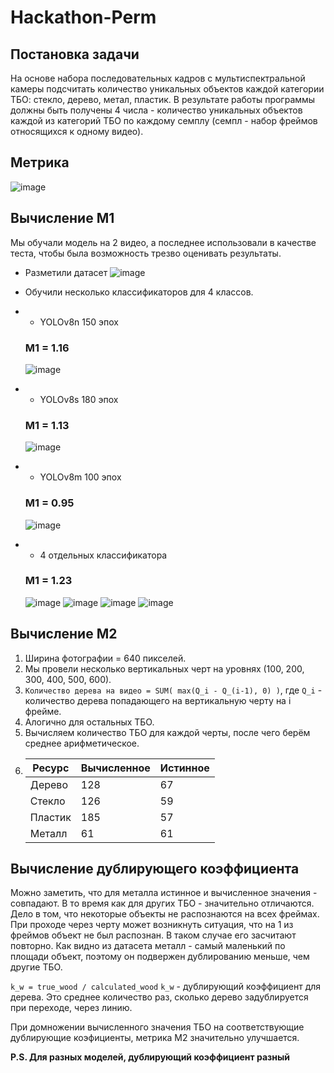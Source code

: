 #  Hackathon-Perm

##  Постановка задачи
На основе набора последовательных кадров с
мультиспектральной камеры подсчитать
количество уникальных объектов каждой
категории ТБО: стекло, дерево, метал, пластик.
В результате работы программы должны быть
получены 4 числа - количество уникальных
объектов каждой из категорий ТБО по каждому
семплу (семпл - набор фреймов относящихся к
одному видео).

##  Метрика
![image](https://github.com/NikolayWTF/Hackathon-Perm/assets/55809234/6cc76cc3-d8e6-4c2a-a98a-d9e006caf6ab)
## Вычисление M1
Мы обучали модель на 2 видео, а последнее использовали в качестве теста, чтобы была возможность трезво оценивать результаты.

-  Разметили датасет
  ![image](https://github.com/NikolayWTF/Hackathon-Perm/assets/55809234/f79c5db1-16f5-4919-af95-2bbef3080edd)

-  Обучили несколько классификаторов для 4 классов.
-  -  YOLOv8n 150 эпох
     ###  **M1 = 1.16**
     ![image](https://github.com/NikolayWTF/Hackathon-Perm/assets/55809234/350afed7-212a-436d-8916-562ae2a8d144)
-  -  YOLOv8s 180 эпох
     ### **M1 = 1.13**
   ![image](https://github.com/NikolayWTF/Hackathon-Perm/assets/55809234/7e7852df-159e-4b3f-acbf-86fc5d4dfe57)
-  -  YOLOv8m 100 эпох
     ###  **M1 = 0.95**
   ![image](https://github.com/NikolayWTF/Hackathon-Perm/assets/55809234/d76abb52-54bb-4455-b5ee-2725640b52ce)
-  -  4 отдельных классификатора
     ###  **M1 = 1.23**
   ![image](https://github.com/NikolayWTF/Hackathon-Perm/assets/55809234/45c598f0-5be0-453c-8fbf-2c95e7064355)
   ![image](https://github.com/NikolayWTF/Hackathon-Perm/assets/55809234/5fbb0734-25bb-4c0e-a39a-cc1801ac7cb6)
   ![image](https://github.com/NikolayWTF/Hackathon-Perm/assets/55809234/f6bc0a53-071c-4366-ab15-35e254c3b503)
   ![image](https://github.com/NikolayWTF/Hackathon-Perm/assets/55809234/cdbc6ced-05dd-406c-88fa-6f9812183fcd)




## Вычисление М2
1.  Ширина фотографии = 640 пикселей.
2.   Мы провели несколько вертикальных черт на уровнях (100, 200, 300, 400, 500, 600).
3.   ``Количество дерева на видео = SUM( max(Q_i - Q_(i-1), 0) )``, где ``Q_i`` - количество дерева попадающего на вертикальную черту на i фрейме.
4.  Алогично для остальных ТБО.
5.  Вычисляем количество ТБО для каждой черты, после чего берём среднее арифметическое.
6.  | Ресурс |  Вычисленное | Истинное |
    | ------ | ------------ | -------- |
    | Дерево |      128     | 67       |
    | Стекло | 126          | 59       |
    | Пластик| 185          | 57       |
    | Металл |61            | 61       |
## Вычисление дублирующего коэффициента
Можно заметить, что для металла истинное и вычисленное значения - совпадают. В то время как для других ТБО - значительно отличаются. Дело в том, что некоторые объекты не распознаются на всех фреймах. При проходе через черту может возникнуть ситуация, что на 1 из фреймов объект не был распознан. В таком случае его засчитают повторно. Как видно из датасета металл - самый маленький по площади объект, поэтому он подвержен дублированию меньше, чем другие ТБО.

``k_w = true_wood / calculated_wood`` ``k_w`` - дублирующий коэффициент для дерева. Это среднее количество раз, сколько дерево задублируется при переходе, через линию.

При домножении вычисленного значения ТБО на соответствующие дублирующие коэфициенты, метрика М2 значительно улучшается.

**P.S. Для разных моделей, дублирующий коэффициент разный**


 

